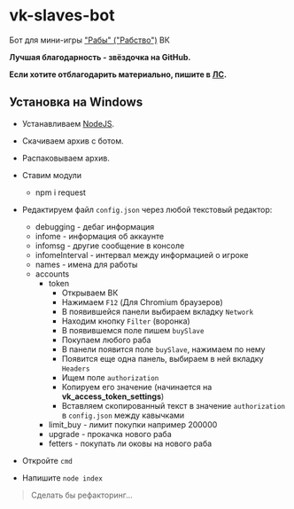 # vk-slaves-bot

Бот для мини-игры ["Рабы" ("Рабство")](https://vk.com/app7794757) ВК


**Лучшая благодарность - звёздочка на GitHub.**

**Если хотите отблагодарить материально, пишите в [ЛС](https://vk.com/iamxyesos).**
## Установка на Windows

- Устанавливаем [NodeJS](https://nodejs.org/).
- Скачиваем архив с ботом.
- Распаковываем архив.
- Ставим модули
  - npm i request
- Редактируем файл `config.json` через любой текстовый редактор:
  - debugging - дебаг информация
  - infome - информация об аккаунте
  - infomsg - другие сообщение в консоле
  - infomeInterval - интервал между информацией о игроке
  - names - имена для работы
  - accounts
    - token
      - Открываем ВК
      - Нажимаем `F12` (Для Chromium браузеров)
      - В появившейся панели выбираем вкладку `Network`
      - Находим кнопку `Filter` (воронка)
      - В появившемся поле пишем `buySlave`
      - Покупаем любого раба
      - В панели появится поле `buySlave`, нажимаем по нему
      - Появится еще одна панель, выбираем в ней вкладку `Headers`
      - Ищем поле `authorization`
      - Копируем его значение (начинается на **vk_access_token_settings**)
      - Вставляем скопированный текст в значение `authorization` в `config.json` между кавычками
    - limit_buy - лимит покупки например 200000
    - upgrade - прокачка нового раба
    - fetters - покупать ли оковы на нового раба

- Откройте `cmd`
- Напишите `node index`

> Сделать бы рефакторинг...
